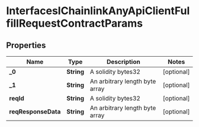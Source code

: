 

# InterfacesIChainlinkAnyApiClientFulfillRequestContractParams

## Properties

Name | Type | Description | Notes
------------ | ------------- | ------------- | -------------
**_0** | **String** | A solidity bytes32 |  [optional]
**_1** | **String** | An arbitrary length byte array |  [optional]
**reqId** | **String** | A solidity bytes32 |  [optional]
**reqResponseData** | **String** | An arbitrary length byte array |  [optional]




